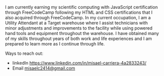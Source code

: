 I am currently earning my scientific computing with JavaScript certification through FreeCodeCamp following my HTML and CSS certifications that I also acquired through FreeCodeCamp. In my current occupation, I am a Utility Attendant at a Target warehouse where I assist technicians with minor adjustments and improvements to the facility while using powered hand tools and equipment throughout the warehouse. I have obtained many of my skills throughout years of both work and life experiences and I am prepared to learn more as I continue through life.

Ways to reach out:

- linkedIn https://www.linkedin.com/in/misael-carriera-4a2833243/
- Email misaelc2414@gmail.com

<!---
RighteousHeroM/RighteousHeroM is a ✨ special ✨ repository because its `README.md` (this file) appears on your GitHub profile.
You can click the Preview link to take a look at your changes.
--->
